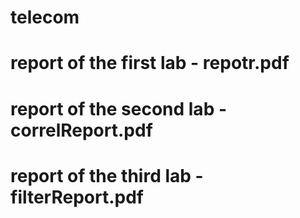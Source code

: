 # telecom
# report of the first lab - repotr.pdf
# report of the second lab - correlReport.pdf
# report of the third lab - filterReport.pdf